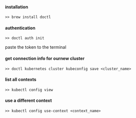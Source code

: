 #### installation

```
>> brew install doctl
```

#### authentication

```
>> doctl auth init
```
paste the token to the terminal

#### get connection info for ournew cluster

```
>> doctl kubernetes cluster kubeconfig save <cluster_name>
```

#### list all contexts

```
>> kubectl config view
```

#### use a different context

```
>> kubectl config use-context <context_name>
```